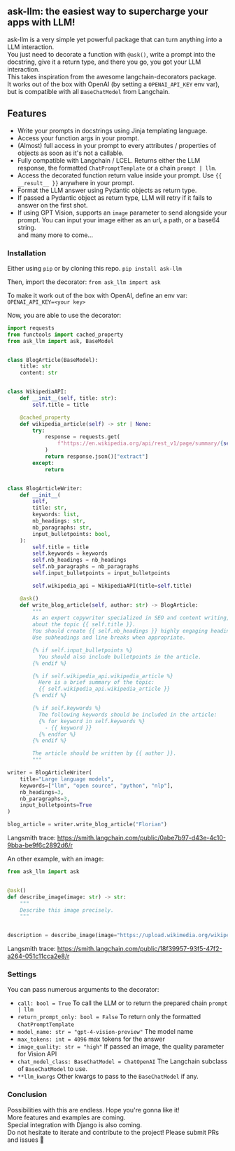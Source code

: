 ## ask-llm: the easiest way to supercharge your apps with LLM!
ask-llm is a very simple yet powerful package that can turn anything into a LLM interaction.  
You just need to decorate a function with `@ask()`, write a prompt into the docstring, give it a return type, and there you go, you got your LLM interaction.  
This takes inspiration from the awesome langchain-decorators package.  
It works out of the box with OpenAI (by setting a `OPENAI_API_KEY` env var), but is compatible with all `BaseChatModel` from Langchain.

## Features
- Write your prompts in docstrings using Jinja templating language. 
- Access your function args in your prompt.  
- (Almost) full access in your prompt to every attributes / properties of objects as soon as it's not a callable.  
- Fully compatible with Langchain / LCEL. Returns either the LLM response, the formatted `ChatPromptTemplate` or a chain `prompt | llm`.  
- Access the decorated function return value inside your prompt. Use `{{ __result__ }}` anywhere in your prompt.  
- Format the LLM answer using Pydantic objects as return type.  
- If passed a Pydantic object as return type, LLM will retry if it fails to answer on the first shot.  
- If using GPT Vision, supports an `image` parameter to send alongside your prompt. You can input your image either as an url, a path, or a base64 string.  
and many more to come...

### Installation
Either using `pip` or by cloning this repo. 
`pip install ask-llm`

Then, import the decorator:
`from ask_llm import ask`

To make it work out of the box with OpenAI, define an env var:
`OPENAI_API_KEY=<your key>`

Now, you are able to use the decorator:
```python
import requests
from functools import cached_property
from ask_llm import ask, BaseModel


class BlogArticle(BaseModel):
    title: str
    content: str


class WikipediaAPI:
    def __init__(self, title: str):
        self.title = title

    @cached_property
    def wikipedia_article(self) -> str | None:
        try:
            response = requests.get(
                f"https://en.wikipedia.org/api/rest_v1/page/summary/{self.title}"
            )
            return response.json()["extract"]
        except:
            return


class BlogArticleWriter:
    def __init__(
        self,
        title: str,
        keywords: list,
        nb_headings: str,
        nb_paragraphs: str,
        input_bulletpoints: bool,
    ):
        self.title = title
        self.keywords = keywords
        self.nb_headings = nb_headings
        self.nb_paragraphs = nb_paragraphs
        self.input_bulletpoints = input_bulletpoints

        self.wikipedia_api = WikipediaAPI(title=self.title)

    @ask()
    def write_blog_article(self, author: str) -> BlogArticle:
        """
        As an expert copywriter specialized in SEO and content writing, your task is to write a very informative blog article
        about the topic {{ self.title }}.
        You should create {{ self.nb_headings }} highly engaging headings made of {{ self.nb_paragraphs }} paragraphs each.
        Use subheadings and line breaks when appropriate.

        {% if self.input_bulletpoints %}
          You should also include bulletpoints in the article.
        {% endif %}

        {% if self.wikipedia_api.wikipedia_article %}
          Here is a brief summary of the topic:
          {{ self.wikipedia_api.wikipedia_article }}
        {% endif %}

        {% if self.keywords %}
          The following keywords should be included in the article:
          {% for keyword in self.keywords %}
            - {{ keyword }}
          {% endfor %}
        {% endif %}

        The article should be written by {{ author }}.
        """

writer = BlogArticleWriter(
    title="Large language models", 
    keywords=["llm", "open source", "python", "nlp"], 
    nb_headings=3, 
    nb_paragraphs=3, 
    input_bulletpoints=True
)

blog_article = writer.write_blog_article("Florian")
```
Langsmith trace: https://smith.langchain.com/public/0abe7b97-d43e-4c10-9bba-be9f6c2892d6/r


An other example, with an image:
```python
from ask_llm import ask


@ask()
def describe_image(image: str) -> str:
    """
    Describe this image precisely.
    """


description = describe_image(image="https://upload.wikimedia.org/wikipedia/commons/thumb/8/85/Tour_Eiffel_Wikimedia_Commons_%28cropped%29.jpg/800px-Tour_Eiffel_Wikimedia_Commons_%28cropped%29.jpg")
```
Langsmith trace: https://smith.langchain.com/public/18f39957-93f5-47f2-a264-051c11cca2e8/r

### Settings  
You can pass numerous arguments to the decorator:  
- `call: bool = True` To call the LLM or to return the prepared chain `prompt | llm`  
- `return_prompt_only: bool = False` To return only the formatted `ChatPromptTemplate`  
- `model_name: str = "gpt-4-vision-preview"` The model name  
- `max_tokens: int = 4096` max tokens for the answer  
- `image_quality: str = "high"` If passed an image, the quality parameter for Vision API  
- `chat_model_class: BaseChatModel = ChatOpenAI` The Langchain subclass of `BaseChatModel` to use.  
- `**llm_kwargs` Other kwargs to pass to the `BaseChatModel` if any.  


### Conclusion
Possibilities with this are endless. Hope you're gonna like it!  
More features and examples are coming.  
Special integration with Django is also coming.  
Do not hesitate to iterate and contribute to the project! Please submit PRs and issues 🙏
